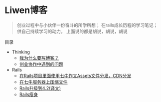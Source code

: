 # Liwen博客

> 创业过程中与小伙伴一份奋斗的所学所想；
> 在rails成长历程的学习笔记；
> 供自己持续学习的动力。
> 上面说的都是胡说，胡说，胡说

目录

* Thinking
    * [我为什么要写博客？](http://zhangliwen.site/thinking/2016/08/24/Why-should-I-write-blog.html)
    * [创业协作中遇到的问题](http://zhangliwen.site/thinking/2016/08/26/cooperation.html)
* Rails
    * [在Rails项目里面使用七牛作文Assets文件分发，CDN分发](http://zhangliwen.site/rails/2016/08/24/how-use-qiniu-storage-and_cdn.html)
    * [在七牛服务器上压缩文件](http://zhangliwen.site/rails/2016/08/27/qiniu_online_zip.html)
    * [Rails升级到4.2(译文)](http://zhangliwen.site/rails/2016/09/13/how_to_upgrade_to_rails_4_2.html)
    * [Rails瘦身](http://zhangliwen.site/rails/2016/10/13/rails_on_a_diet.html)
